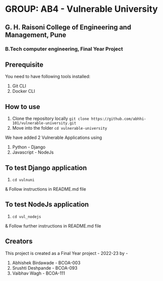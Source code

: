 # GROUP: AB4  -  Vulnerable University
## G. H. Raisoni College of Engineering and Management, Pune
### B.Tech computer engineering, Final Year Project

## Prerequisite
You need to have following tools installed:
1. Git CLI 
2. Docker CLI

## How to use
1. Clone the repository locally
`git clone https://github.com/abhhi-101/vulnerable-university.git`
2. Move into the folder
`cd vulnerable-university`

We have added 2 Vulnerable Applications  using
1. Python - Django
2. Javascript - NodeJs

## To test Django application
1. `cd vulnuni`

& Follow instructions in README.md file

## To test NodeJs application
1. `cd vul_nodejs`

& Follow further instructions in README.md file

## Creators
This project is created as a Final Year project - 2022-23
by - 
1. Abhishek Birdawade - BCOA-003
2. Srushti Deshpande  - BCOA-093
3. Vaibhav Wagh       - BCOA-111
